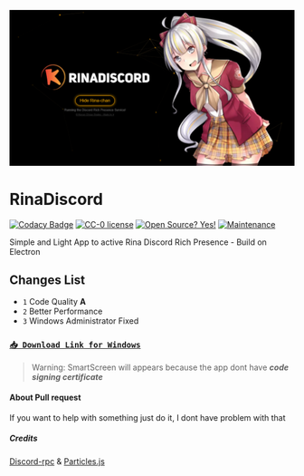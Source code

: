 ![Preview](https://github.com/MonasChinasReales/RinaDiscord/blob/main/src/img/Preview.PNG?raw=true)

# RinaDiscord

[![Codacy Badge](https://api.codacy.com/project/badge/Grade/85893d824b6b4cf6b63ff2879b86bba1)](https://app.codacy.com/gh/MonasChinasReales/RinaDiscord?utm_source=github.com&utm_medium=referral&utm_content=MonasChinasReales/RinaDiscord&utm_campaign=Badge_Grade_Settings) [![CC-0 license](https://img.shields.io/badge/License-CC--0-blue.svg)](https://creativecommons.org/licenses/by-nd/4.0) [![Open Source? Yes!](https://badgen.net/badge/Open%20Source%20%3F/Yes%21/blue?icon=github)](https://github.com/Naereen/badges/) [![Maintenance](https://img.shields.io/badge/Maintained%3F-yes-green.svg)](https://GitHub.com/Naereen/StrapDown.js/graphs/commit-activity)

Simple and Light App to active Rina Discord Rich Presence - Build on Electron

## **Changes List**

-   `1` Code Quality **A**
-   `2` Better Performance 
-   `3` Windows Administrator Fixed

### [`📥 Download Link for Windows`](https://cdn.discordapp.com/attachments/836521448826863636/837852511162859550/Rina_Discord.rar)
> Warning: SmartScreen will appears because the app dont have ***code signing certificate***

#### About Pull request
If you want to help with something just do it, I dont have problem with that

##### Credits
[Discord-rpc](https://www.npmjs.com/package/discord-rpc) & [Particles.js](https://www.npmjs.com/package/particles.js)
